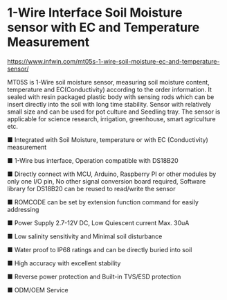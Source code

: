 # 1-Wire Interface Soil Moisture sensor with EC and Temperature Measurement

https://www.infwin.com/mt05s-1-wire-soil-moisture-ec-and-temperature-sensor/

MT05S is 1-Wire soil moisture sensor, measuring soil moisture content, temperature and EC(Conductivity) according to the order information. It sealed with resin packaged plastic body with sensing rods which can be insert directly into the soil with long time stability. Sensor with relatively small size and can be used for pot culture and Seedling tray. The sensor is applicable for science research, irrigation, greenhouse, smart agriculture etc.

■ Integrated with Soil Moisture, temperature or with EC (Conductivity) measurement

■ 1-Wire bus interface, Operation compatible with DS18B20

■ Directly connect with MCU, Arduino, Raspberry PI or other modules by only one I/O pin, No other signal conversion board required, Software library for DS18B20 can be reused to read/write the sensor

■ ROMCODE can be set by extension function command for easily addressing

■ Power Supply 2.7-12V DC, Low Quiescent current Max. 30uA

■ Low salinity sensitivity and Minimal soil disturbance

■ Water proof to IP68 ratings and can be directly buried into soil

■ High accuracy with excellent stability

■ Reverse power protection and Built-in TVS/ESD protection

■ ODM/OEM Service
